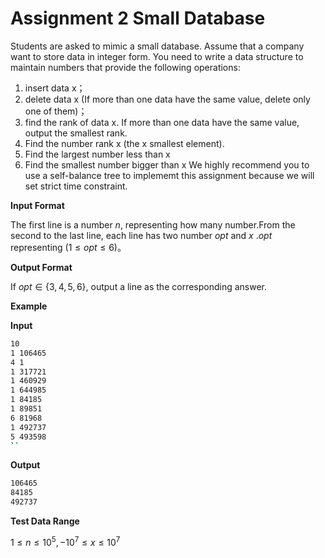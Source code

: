 # Assignment 2 Small Database

Students are asked to mimic a small database. Assume that a company want to store data in integer form.
You need to write a data structure to maintain numbers that provide the following operations: 
1. insert data x；
2. delete data x (If more than one data have the same value, delete only one of them)；
3. find the rank of data x. If more than one data have the same value, output the smallest rank.
4. Find the number rank x (the x smallest element).
5. Find the largest number less than x
6. Find the smallest number bigger than x
We highly recommend you to use a self-balance tree to implememt this assignment because we will set strict time constraint.   

**Input Format**

The first line is a number $n$, representing how many number.From the second to the last line, each line has two number $opt$ and $x$ .$opt$ representing $(1≤opt≤6)$。

**Output Format**

If $opt \in \lbrace 3, 4, 5, 6 \rbrace$, output a line as the corresponding answer.

**Example**

**Input**

```bash
10
1 106465
4 1
1 317721
1 460929
1 644985
1 84185
1 89851
6 81968
1 492737
5 493598
``
```

**Output**

```bash
106465
84185
492737
```

**Test Data Range**

$1≤n≤10^5, -10^7≤x≤10^7$
